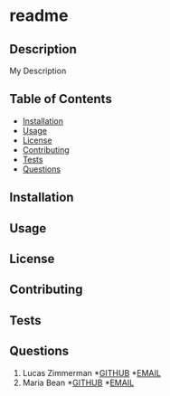 
  # readme

  
  
  ## Description
  My Description

  ## Table of Contents

  * [Installation](#installation)
  * [Usage](#usage)
  * [License](#license)
  * [Contributing](#contributing)
  * [Tests](#tests)
  * [Questions](#questions)
  
  ## Installation
  

  ## Usage
  

  ## License
  

  ## Contributing
  

  ## Tests
  
  
  ## Questions
  1. Lucas Zimmerman
	*[GITHUB](https://github.com/dolomiteson)
	*[EMAIL](mailto:zimmerman.lucas@hotmail)
  2. Maria Bean
	*[GITHUB](sdfd)
	*[EMAIL](mailto:dsfds)
  
  